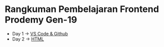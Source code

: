 # Rangkuman Pembelajaran Frontend Prodemy Gen-19

- Day 1   -> [VS Code & Github](https://github.com/ryandriesatria/rangkuman-frontend/blob/master/Day1.md)
- Day 2   -> [HTML](https://github.com/ryandriesatria/rangkuman-frontend/blob/master/Day2.md)
